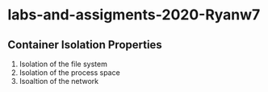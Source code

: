# labs-and-assigments-2020-Ryanw7

## Container Isolation Properties

1. Isolation of the file system
1. Isolation of the process space
1. Isoaltion of the network
